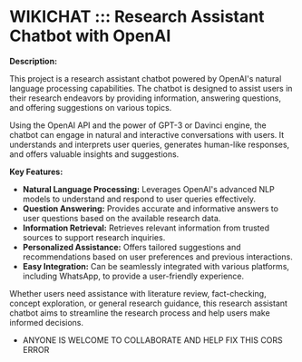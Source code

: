 # WIKICHAT ::: Research Assistant Chatbot with OpenAI

**Description:**

This project is a research assistant chatbot powered by OpenAI's natural language processing capabilities. The chatbot is designed to assist users in their research endeavors by providing information, answering questions, and offering suggestions on various topics.

Using the OpenAI API and the power of GPT-3 or Davinci engine, the chatbot can engage in natural and interactive conversations with users. It understands and interprets user queries, generates human-like responses, and offers valuable insights and suggestions.

**Key Features:**

- **Natural Language Processing:** Leverages OpenAI's advanced NLP models to understand and respond to user queries effectively.
- **Question Answering:** Provides accurate and informative answers to user questions based on the available research data.
- **Information Retrieval:** Retrieves relevant information from trusted sources to support research inquiries.
- **Personalized Assistance:** Offers tailored suggestions and recommendations based on user preferences and previous interactions.
- **Easy Integration:** Can be seamlessly integrated with various platforms, including WhatsApp, to provide a user-friendly experience.

Whether users need assistance with literature review, fact-checking, concept exploration, or general research guidance, this research assistant chatbot aims to streamline the research process and help users make informed decisions.



* ANYONE IS WELCOME TO COLLABORATE AND HELP FIX THIS CORS ERROR